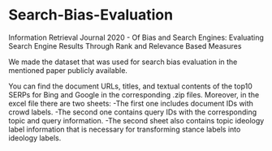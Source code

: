 # Search-Bias-Evaluation
Information Retrieval Journal 2020 - Of Bias and Search Engines: Evaluating Search Engine Results Through Rank and Relevance Based Measures

We made the dataset that was used for search bias evaluation in the mentioned paper publicly available.

You can find the document URLs, titles, and textual contents of the top10 SERPs for Bing and Google in the corresponding .zip files.
Moreover, in the excel file there are two sheets:
-The first one includes document IDs with crowd labels.
-The second one contains query IDs with the corresponding topic and query information.
-The second sheet also contains topic ideology label information that is necessary for transforming
stance labels into ideology labels.
